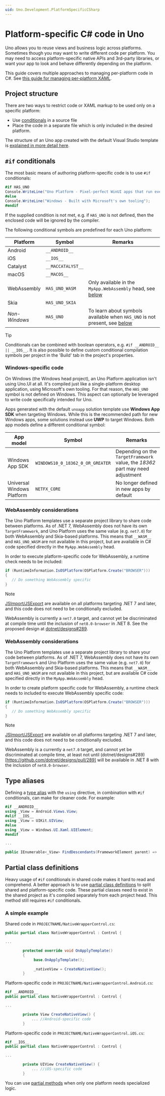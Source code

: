 ```yaml
---
uid: Uno.Development.PlatformSpecificCSharp
---
```


# Platform-specific C# code in Uno

Uno allows you to reuse views and business logic across platforms. Sometimes though you may want to write different code per platform. You may need to access platform-specific native APIs and 3rd-party libraries, or want your app to look and behave differently depending on the platform. 

This guide covers multiple approaches to managing per-platform code in C#. See [this guide for managing per-platform XAML](platform-specific-xaml.md).

## Project structure

There are two ways to restrict code or XAML markup to be used only on a specific platform:

* Use [conditionals](https://docs.microsoft.com/en-us/dotnet/csharp/language-reference/preprocessor-directives/preprocessor-if) in a source file
* Place the code in a separate file which is only included in the desired platform.

The structure of an Uno app created with the default Visual Studio template is [explained in more detail here](uno-app-solution-structure.md).

## `#if` conditionals
 
The most basic means of authoring platform-specific code is to use `#if` conditionals:
 
```csharp
#if HAS_UNO
Console.WriteLine("Uno Platform - Pixel-perfect WinUI apps that run everywhere");
#else
Console.WriteLine("Windows - Built with Microsoft's own tooling");
#endif
```
 
If the supplied condition is not met, e.g. if `HAS_UNO` is not defined, then the enclosed code will be ignored by the compiler.

The following conditional symbols are predefined for each Uno platform:

| Platform        | Symbol         | Remarks |
| --------------- | -------------- | ------- |
| Android     | `__ANDROID__`      | |
| iOS         | `__IOS__`          | |
| Catalyst    | `__MACCATALYST__`  | |
| macOS       | `__MACOS__`        | |
| WebAssembly | `HAS_UNO_WASM`     | Only available in the `MyApp.WebAssembly` head, see [below](xref:Uno.Development.PlatformSpecificCSharp#webassembly-considerations) |
| Skia        | `HAS_UNO_SKIA`     | |
| _Non-Windows_ | `HAS_UNO`      | To learn about symbols available when `HAS_UNO` is not present, see [below](xref:Uno.Development.PlatformSpecificCSharp#windows-specific-code) |

> [!TIP]
> Conditionals can be combined with boolean operators, e.g. `#if __ANDROID__ || __IOS__`. It is also possible to define custom conditional compilation symbols per project in the 'Build' tab in the project's properties.

### Windows-specific code

On Windows (the Windows head project), an Uno Platform application isn't using Uno.UI at all. It's compiled just like a single-platform desktop application, using Microsoft's own tooling. For that reason, the `HAS_UNO` symbol is not defined on Windows. This aspect can optionally be leveraged to write code specifically intended for Uno.

Apps generated with the default `unoapp` solution template use **Windows App SDK** when targeting Windows. While this is the recommended path for new Windows apps, some solutions instead use **UWP** to target Windows. Both app models define a different conditional symbol:

| App model   | Symbol        | Remarks       |
| ----------- | ------------- | ------------- |
| Windows App SDK | `WINDOWS10_0_18362_0_OR_GREATER`  | Depending on the `TargetFramework` value, the _18362_ part may need adjustment |
| Universal Windows Platform         | `NETFX_CORE`  | No longer defined in new apps by default |

### WebAssembly considerations

The Uno Platform templates use a separate project library to share code between platforms. As of .NET 7, WebAssembly does not have its own `TargetFramework`, and Uno Platform uses the same value (e.g. `net7.0`) for both WebAssembly and Skia-based platforms. This means that `__WASM__` and `HAS_UNO_WASM` are not available in this project, but are available in C# code specified directly in the `MyApp.WebAssembly` head.

In order to execute platform-specific code for WebAssembly, a runtime check needs to be included:

```csharp
if (RuntimeInformation.IsOSPlatform(OSPlatform.Create("BROWSER")))
{
   // Do something WebAssembly specific
}
```

> [!NOTE]
> [JSImport/JSExport](xref:Uno.Wasm.Bootstrap.JSInterop) are available on all platforms targeting .NET 7 and later, and this code does not need to be conditionally excluded.

WebAssembly is currently a `net7.0` target, and cannot yet be discriminated at compile time until the inclusion of `net8.0-browser` in .NET 8. See the proposed design at [dotnet/designs#289](https://github.com/dotnet/designs/pull/289).

### WebAssembly considerations

The Uno Platform templates use a separate project library to share your code between platforms. As of .NET 7, WebAssembly does not have its own `TargetFramework` and Uno Platform uses the same value (e.g. `net7.0`) for both WebAssembly and Skia-based platforms. This means that `__WASM__` and `HAS_UNO_WASM` are not available in this project, but are available C# code specified directly in the `MyApp.WebAssembly` head.

In order to create platform specific code for WebAssembly, a runtime check needs to included to execute WebAssembly specific code:

```csharp
if (RuntimeInformation.IsOSPlatform(OSPlatform.Create("BROWSER")))
{
   // Do something WebAssembly specific
}
```

> [!NOTE]
> [JSImport/JSExport](xref:Uno.Wasm.Bootstrap.JSInterop) are available on all platforms targeting .NET 7 and later, and this code does not need to be conditionally excluded.

WebAssembly is a currently a `net7.0` target, and cannot yet be discriminated at compile time, at least not until (dotnet/designs#289)[https://github.com/dotnet/designs/pull/289] will be available in .NET 8 with the inclusion of `net8.0-browser`.

## Type aliases

Defining a [type alias](https://docs.microsoft.com/en-us/dotnet/csharp/language-reference/keywords/using-directive) with the `using` directive, in combination with `#if` conditionals, can make for cleaner code. For example:

```csharp
#if __ANDROID__
using _View = Android.Views.View;
#elif __IOS__
using _View = UIKit.UIView;
#else
using _View = Windows.UI.Xaml.UIElement;
#endif

...

public IEnumerable<_View> FindDescendants(FrameworkElement parent) => ...
```
 
## Partial class definitions

Heavy usage of `#if` conditionals in shared code makes it hard to read and comprehend. A better approach is to use [partial class definitions](https://docs.microsoft.com/en-us/dotnet/csharp/programming-guide/classes-and-structs/partial-classes-and-methods) to split shared and platform-specific code. These partial classes need to exist in the shared project as it's compiled separately from each project head. This method still requires `#if` conditionals.

### A simple example

Shared code in `PROJECTNAME/NativeWrapperControl.cs`:

```csharp
public partial class NativeWrapperControl : Control {

...

		protected override void OnApplyTemplate()
		{
			 base.OnApplyTemplate();
   
  			 _nativeView = CreateNativeView();
		}
```

Platform-specific code in `PROJECTNAME/NativeWrapperControl.Android.cs`:

```csharp
#if __ANDROID__
public partial class NativeWrapperControl : Control {

...

		private View CreateNativeView() {
			... //Android-specific code
		}
```

Platform-specific code in `PROJECTNAME/NativeWrapperControl.iOS.cs`:

```csharp
#if __IOS__
public partial class NativeWrapperControl : Control {

...

		private UIView CreateNativeView() {
			... //iOS-specific code
		}
```

You can use [partial methods](https://docs.microsoft.com/en-us/dotnet/csharp/programming-guide/classes-and-structs/partial-classes-and-methods#partial-methods) when only one platform needs specialized logic.
